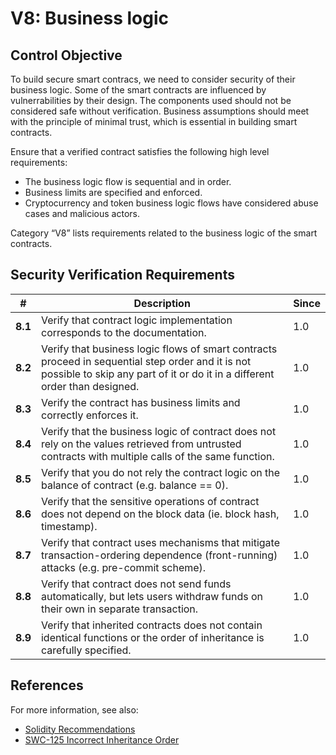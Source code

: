 # V8: Business logic

## Control Objective

To build secure smart contracs, we need to consider security of their business logic. Some of the smart contracts are influenced by vulnerrabilities by their design.
The components used should not be considered safe without verification. Business assumptions should meet with the principle of minimal trust, which is essential in building smart contracts.

Ensure that a verified contract satisfies the following high level requirements:
* The business logic flow is sequential and in order.
* Business limits are specified and enforced.
* Cryptocurrency and token business logic flows have considered abuse cases and malicious actors.

Category “V8” lists requirements related to the business logic of the smart contracts.

## Security Verification Requirements

| # | Description | Since |
| --- | --- | --- |
| **8.1** | Verify that contract logic implementation corresponds to the documentation. | 1.0 |
| **8.2** | Verify that business logic flows of smart contracts proceed in sequential step order and it is not possible to skip any part of it or do it in a different order than designed.  | 1.0 |
| **8.3** | Verify the contract has business limits and correctly enforces it. | 1.0 |
| **8.4** | Verify that the business logic of contract does not rely on the values retrieved from untrusted contracts with multiple calls of the same function. | 1.0 |
| **8.5** | Verify that you do not rely the contract logic on the balance of contract (e.g. balance == 0). | 1.0 |
| **8.6** | Verify that the sensitive operations of contract does not depend on the block data (ie. block hash, timestamp). | 1.0 |
| **8.7** | Verify that contract uses mechanisms that mitigate transaction-ordering dependence (front-running) attacks (e.g. pre-commit scheme). | 1.0 |
| **8.8** | Verify that contract does not send funds automatically, but lets users withdraw funds on their own in separate transaction. | 1.0 |
| **8.9** | Verify that inherited contracts does not contain identical functions or the order of inheritance is carefully specified. | 1.0 |


## References

For more information, see also:

* [Solidity Recommendations](https://consensys.github.io/smart-contract-best-practices/recommendations/)
* [SWC-125 Incorrect Inheritance Order](https://smartcontractsecurity.github.io/SWC-registry/docs/SWC-125)